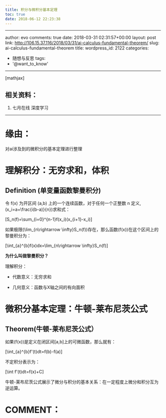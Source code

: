 ```yaml
---
title: 积分与微积分基本定理
toc: true
date: 2018-06-12 22:23:38
---
```

---
author: evo
comments: true
date: 2018-03-31 02:31:57+00:00
layout: post
link: http://106.15.37.116/2018/03/31/ai-calculus-fundamental-theorem/
slug: ai-calculus-fundamental-theorem
title: 
wordpress_id: 2122
categories:
- 随想与反思
tags:
- '@want_to_know'
---

<!-- more -->

[mathjax]


## 相关资料：






  1. 七月在线 深度学习

********************************************************************************


# 缘由：


对ai涉及到的微积分的基本定理进行整理




# 理解积分：无穷求和，体积




## Definition (单变量函数黎曼积分)


令 f(x) 为开区间 (a,b) 上的一个连续函数，对于任何一个正整数 n 定义,\(x_i=a+\frac{i(b-a)}{n}\)求和式：

\[S_n(f)=\sum_{i=0}^{n-1}f(x_i)(x_{i+1}-x_i)\]

如果极限\(\lim_{n\rightarrow \infty}S_n(f)\)存在，那么函数\(f(x)\)在这个区间上的黎曼积分为：

\[\int_{a}^{b}f(x)dx=\lim_{n\rightarrow \infty}S_n(f)\]

**为什么叫做黎曼积分？**

理解积分：




  * 代数意义：无穷求和

  * 几何意义：函数与X轴之间的有向面积







# 微积分基本定理：牛顿-莱布尼茨公式




## Theorem(牛顿-莱布尼茨公式）


如果\(f(x)\)是定义在闭区间[a,b]上的可微函数，那么就有：

\[\int_{a}^{b}f'(t)dt=f(b)-f(a)\]

不定积分表示为：

\[\int f'(t)dt=f(x)+C\]

牛顿-莱布尼茨公式展示了微分与积分的基本关系：在一定程度上微分和积分互为逆运算。




# COMMENT：



